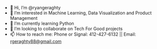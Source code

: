 - 👋 Hi, I’m @ryangeraghty
- 👀 I’m interested in Machine Learning, Data Visualization and Product Management
- 🌱 I’m currently learning Python
- 💞️ I’m looking to collaborate on Tech For Good projects
- 📫 How to reach me: 
     Phone or Signal: 412-427-6132 ||
     Email: rgeraghty88@gmail.com
     

<!---
ryangeraghty/ryangeraghty is a ✨ special ✨ repository because its `README.md` (this file) appears on your GitHub profile.
You can click the Preview link to take a look at your changes.
--->
